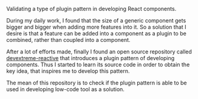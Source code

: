 Validating a type of plugin pattern in developing React components. 

During my daily work, I found that the size of a generic component gets bigger and bigger when adding more features into it. So a solution that I desire is that a feature can be added into a component as a plugin to be combined, rather than coupled into a component.

After a lot of efforts made, finally I found an open source repository called [devextreme-reactive](https://github.com/DevExpress/devextreme-reactive) that introduces a plugin pattern of developing components. Thus I started to learn its source code in order to obtain the key idea, that inspires me to develop this pattern.

The mean of this repository is to check if the plugin pattern is able to be used in developing low-code tool as a solution.   
